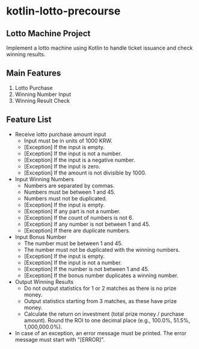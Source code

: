 # kotlin-lotto-precourse

## Lotto Machine Project

Implement a lotto machine using Kotlin to handle ticket issuance and check winning results.

## Main Features

1.  Lotto Purchase
2.  Winning Number Input
3.  Winning Result Check

## Feature List

-   Receive lotto purchase amount input
    -   Input must be in units of 1000 KRW.
    -   [Exception] If the input is empty.
    -   [Exception] If the input is not a number.
    -   [Exception] If the input is a negative number.
    -   [Exception] If the input is zero.
    -   [Exception] If the amount is not divisible by 1000.
-   Input Winning Numbers
    -   Numbers are separated by commas.
    -   Numbers must be between 1 and 45.
    -   Numbers must not be duplicated.
    -   [Exception] If the input is empty.
    -   [Exception] If any part is not a number.
    -   [Exception] If the count of numbers is not 6.
    -   [Exception] If any number is not between 1 and 45.
    -   [Exception] If there are duplicate numbers.
-   Input Bonus Number
    -   The number must be between 1 and 45.
    -   The number must not be duplicated with the winning numbers.
    -   [Exception] If the input is empty.
    -   [Exception] If the input is not a number.
    -   [Exception] If the number is not between 1 and 45.
    -   [Exception] If the bonus number duplicates a winning number.
-   Output Winning Results
    -   Do not output statistics for 1 or 2 matches as there is no prize money.
    -   Output statistics starting from 3 matches, as these have prize money.
    -   Calculate the return on investment (total prize money / purchase amount). Round the ROI to one decimal place (e.g., 100.0%, 51.5%, 1,000,000.0%).
-   In case of an exception, an error message must be printed. The error message must start with "[ERROR]".